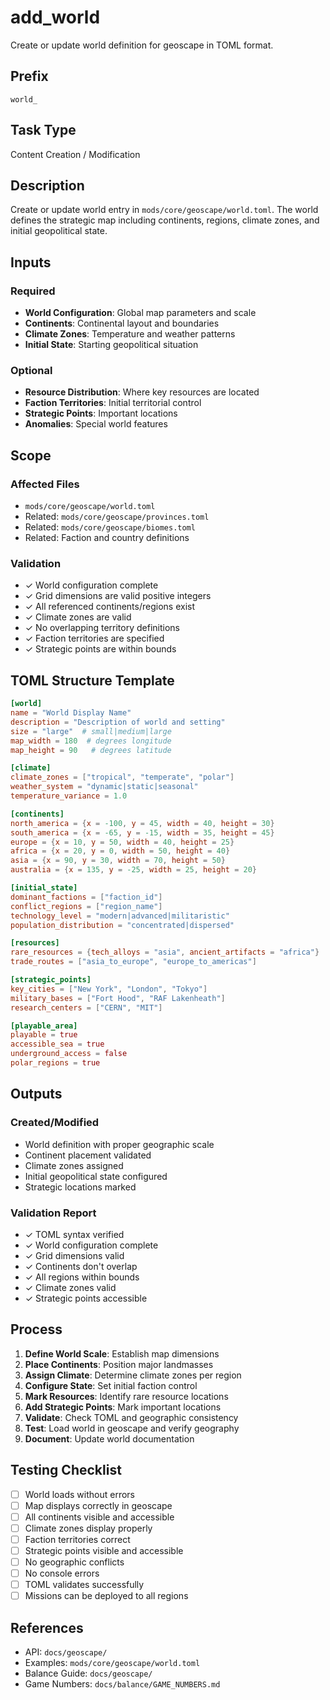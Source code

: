 # add_world

Create or update world definition for geoscape in TOML format.

## Prefix
`world_`

## Task Type
Content Creation / Modification

## Description
Create or update world entry in `mods/core/geoscape/world.toml`. The world defines the strategic map including continents, regions, climate zones, and initial geopolitical state.

## Inputs

### Required
- **World Configuration**: Global map parameters and scale
- **Continents**: Continental layout and boundaries
- **Climate Zones**: Temperature and weather patterns
- **Initial State**: Starting geopolitical situation

### Optional
- **Resource Distribution**: Where key resources are located
- **Faction Territories**: Initial territorial control
- **Strategic Points**: Important locations
- **Anomalies**: Special world features

## Scope

### Affected Files
- `mods/core/geoscape/world.toml`
- Related: `mods/core/geoscape/provinces.toml`
- Related: `mods/core/geoscape/biomes.toml`
- Related: Faction and country definitions

### Validation
- ✓ World configuration complete
- ✓ Grid dimensions are valid positive integers
- ✓ All referenced continents/regions exist
- ✓ Climate zones are valid
- ✓ No overlapping territory definitions
- ✓ Faction territories are specified
- ✓ Strategic points are within bounds

## TOML Structure Template

```toml
[world]
name = "World Display Name"
description = "Description of world and setting"
size = "large"  # small|medium|large
map_width = 180  # degrees longitude
map_height = 90   # degrees latitude

[climate]
climate_zones = ["tropical", "temperate", "polar"]
weather_system = "dynamic|static|seasonal"
temperature_variance = 1.0

[continents]
north_america = {x = -100, y = 45, width = 40, height = 30}
south_america = {x = -65, y = -15, width = 35, height = 45}
europe = {x = 10, y = 50, width = 40, height = 25}
africa = {x = 20, y = 0, width = 50, height = 40}
asia = {x = 90, y = 30, width = 70, height = 50}
australia = {x = 135, y = -25, width = 25, height = 20}

[initial_state]
dominant_factions = ["faction_id"]
conflict_regions = ["region_name"]
technology_level = "modern|advanced|militaristic"
population_distribution = "concentrated|dispersed"

[resources]
rare_resources = {tech_alloys = "asia", ancient_artifacts = "africa"}
trade_routes = ["asia_to_europe", "europe_to_americas"]

[strategic_points]
key_cities = ["New York", "London", "Tokyo"]
military_bases = ["Fort Hood", "RAF Lakenheath"]
research_centers = ["CERN", "MIT"]

[playable_area]
playable = true
accessible_sea = true
underground_access = false
polar_regions = true
```

## Outputs

### Created/Modified
- World definition with proper geographic scale
- Continent placement validated
- Climate zones assigned
- Initial geopolitical state configured
- Strategic locations marked

### Validation Report
- ✓ TOML syntax verified
- ✓ World configuration complete
- ✓ Grid dimensions valid
- ✓ Continents don't overlap
- ✓ All regions within bounds
- ✓ Climate zones valid
- ✓ Strategic points accessible

## Process

1. **Define World Scale**: Establish map dimensions
2. **Place Continents**: Position major landmasses
3. **Assign Climate**: Determine climate zones per region
4. **Configure State**: Set initial faction control
5. **Mark Resources**: Identify rare resource locations
6. **Add Strategic Points**: Mark important locations
7. **Validate**: Check TOML and geographic consistency
8. **Test**: Load world in geoscape and verify geography
9. **Document**: Update world documentation

## Testing Checklist

- [ ] World loads without errors
- [ ] Map displays correctly in geoscape
- [ ] All continents visible and accessible
- [ ] Climate zones display properly
- [ ] Faction territories correct
- [ ] Strategic points visible and accessible
- [ ] No geographic conflicts
- [ ] No console errors
- [ ] TOML validates successfully
- [ ] Missions can be deployed to all regions

## References

- API: `docs/geoscape/`
- Examples: `mods/core/geoscape/world.toml`
- Balance Guide: `docs/geoscape/`
- Game Numbers: `docs/balance/GAME_NUMBERS.md`
